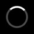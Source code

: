<style>
  /* 重置默认边距 */
  body, html {
    margin: 0;
    padding: 0;
    width: 100%;
    height: 100%;
    overflow: hidden; /* 防止加载时滚动 */
  }

  /* 加载动画容器 */
  .loader {
    position: fixed;
    top: 0;
    left: 0;
    width: 100%;
    height: 100%;
    background: #000;
    display: flex;
    justify-content: center;
    align-items: center;
    z-index: 1000;
    transition: opacity 0.5s ease;
  }

  /* 加载动画 */
  .loader-spinner {
    width: 50px;
    height: 50px;
    border: 5px solid rgba(255, 255, 255, 0.3);
    border-radius: 50%;
    border-top-color: #fff;
    animation: spin 1s ease-in-out infinite;
  }

  @keyframes spin {
    to { transform: rotate(360deg); }
  }

  /* 全屏背景容器 */
  .fullpage-background {
    position: fixed;
    top: 0;
    left: 0;
    width: 100vw;
    height: 100vh;
    background-image: url('https://s1.imagehub.cc/images/2025/04/19/d6c30e45726cbd71de5c13bc29d7d490.jpg');
    background-size: cover;
    background-position: center;
    background-repeat: no-repeat;
    z-index: -1;
    opacity: 0;
    transition: opacity 1s ease;
  }

  /* 半透明渐变遮罩 */
  .fullpage-background::after {
    content: '';
    position: absolute;
    top: 0;
    left: 0;
    width: 100%;
    height: 100%;
    background: linear-gradient(135deg, rgba(0,0,0,0.4) 0%, rgba(0,0,0,0.2) 100%);
  }

  /* 内容容器 */
  .hero-content {
    position: relative;
    min-height: 100vh;
    display: flex;
    flex-direction: column;
    justify-content: center;
    align-items: center;
    text-align: center;
    padding: 2rem;
    box-sizing: border-box;
    opacity: 0;
    transform: translateY(20px);
    transition: opacity 0.8s ease, transform 0.8s ease;
  }

  /* 标题样式 */
  .hero-title {
    font-family: 'Montserrat', 'Microsoft YaHei', sans-serif;
    font-size: 3.5rem;
    font-weight: 700;
    letter-spacing: 3px;
    line-height: 1.3;
    color: #fff;
    margin-bottom: 1.5rem;
    text-shadow: 0 2px 10px rgba(0, 0, 0, 0.6);
    background: linear-gradient(to right, #fff, #f3f3f3);
    -webkit-background-clip: text;
    background-clip: text;
    -webkit-text-fill-color: transparent;
  }

  /* 副标题样式 */
  .hero-subtitle {
    font-family: 'Montserrat', 'Microsoft YaHei', sans-serif;
    font-size: 1.5rem;
    font-weight: 300;
    color: rgba(255, 255, 255, 0.9);
    max-width: 800px;
    margin: 0 auto;
    text-shadow: 0 1px 3px rgba(0, 0, 0, 0.5);
  }

  /* 响应式调整 */
  @media (max-width: 768px) {
    .hero-title {
      font-size: 2.2rem;
      letter-spacing: 1px;
    }
    .hero-subtitle {
      font-size: 1.2rem;
    }
  }

  /* 加载完成后的样式 */
  body.loaded .fullpage-background {
    opacity: 1;
  }

  body.loaded .hero-content {
    opacity: 1;
    transform: translateY(0);
  }

  body.loaded .loader {
    opacity: 0;
    pointer-events: none;
  }
</style>

<!-- 加载层 -->
<div class="loader">
  <div class="loader-spinner"></div>
</div>

<!-- 背景层 -->
<div class="fullpage-background"></div>

<!-- 内容层 -->
<div class="hero-content">
  <h1 class="hero-title">欢迎来到我的网站</h1>
  <p class="hero-subtitle">探索更多精彩内容</p>
</div>

<script>
  // 确保所有资源加载完成
  window.addEventListener('load', function() {
    // 添加延迟确保加载动画可见
    setTimeout(function() {
      document.body.classList.add('loaded');
      
      // 加载完成后移除加载器（可选）
      setTimeout(function() {
        const loader = document.querySelector('.loader');
        if (loader) loader.remove();
        document.body.style.overflow = 'auto';
      }, 500); // 与过渡时间匹配
    }, 500);
  });

  // 预加载背景图片
  const img = new Image();
  img.src = 'https://s1.imagehub.cc/images/2025/04/19/d6c30e45726cbd71de5c13bc29d7d490.jpg';
</script>
<script src="//code.tidio.co/mhttcdjopfwldx9vpehk3jism4n5st44.js" async></script>